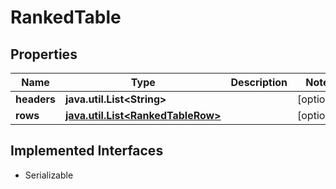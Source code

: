 

# RankedTable


## Properties

Name | Type | Description | Notes
------------ | ------------- | ------------- | -------------
**headers** | **java.util.List&lt;String&gt;** |  |  [optional]
**rows** | [**java.util.List&lt;RankedTableRow&gt;**](RankedTableRow.md) |  |  [optional]


## Implemented Interfaces

* Serializable


